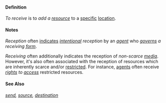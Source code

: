 #### Definition

*To receive* is to *add a [resource](https://github.com/gcassel/Modular-Organization-Terminology/blob/master/terms/resource.md)* to a [specific](https://github.com/gcassel/Modular-Organization-Terminology/blob/master/terms/specific.md) [location](https://github.com/gcassel/Modular-Organization-Terminology/blob/master/terms/location.md).

#### Notes

*Reception* often [indicates](https://github.com/gcassel/Modular-Organization-Terminology/blob/master/terms/indicate.md) *[intentional](https://github.com/gcassel/Modular-Organization-Terminology/blob/master/terms/intend.md) reception* by an *[agent](https://github.com/gcassel/Modular-Organization-Terminology/blob/master/terms/agent.md)* who *[governs](https://github.com/gcassel/Modular-Organization-Terminology/blob/master/terms/govern.md) a receiving [form](https://github.com/gcassel/Modular-Organization-Terminology/blob/master/terms/form.md)*.

*Receiving* often additionally indicates the reception of *non-scarce [media](https://github.com/gcassel/Modular-Organization-Terminology/blob/master/terms/media.md)*.  However, it's also often associated with the reception of resources which are inherently scarce and/or [restricted](https://github.com/gcassel/Modular-Organization-Terminology/blob/master/terms/restrict.md).  For instance, [agents](https://github.com/gcassel/Modular-Organization-Terminology/blob/master/terms/agent.md) often receive *[rights](https://github.com/gcassel/Modular-Organization-Terminology/blob/master/terms/right.md) to [access](https://github.com/gcassel/Modular-Organization-Terminology/blob/master/terms/access.md)* restricted resources. 

#### See Also 

*[send](https://github.com/gcassel/Modular-Organization-Terminology/blob/master/terms/send.md), [source](https://github.com/gcassel/Modular-Organization-Terminology/blob/master/terms/source.md), [destination](https://github.com/gcassel/Modular-Organization-Terminology/blob/master/terms/destination.md)*
